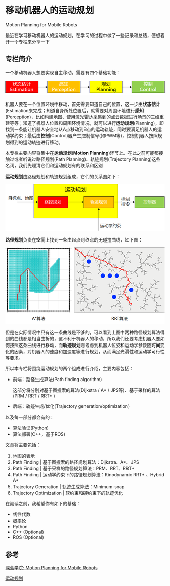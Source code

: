 # 移动机器人的运动规划

Motion Planning for Mobile Robots

最近在学习移动机器人的运动规划，在学习的过程中做了一些记录和总结，便想着开一个专栏来分享一下

## 专栏简介

一个移动机器人想要实现自主移动，需要有四个基础功能：

<img src="img\01-专栏介绍\01-基础功能.png" alt="01-基础功能" style="zoom:80%;" />

机器人要在一个位置环境中移动，首先需要知道自己的位置，这一步由**状态估计**(Estimation来完成；知道自身所处位置后，就需要对周围环境进行**感知**(Perception)，比如构建地图、使用激光雷达采集到的点云数据进行场景的三维重建等等；知道了机器人位置和周围环境情况，就可以进行**运动规划**(Planning)，即找到一条能让机器人安全地从A点移动到B点的运动轨迹，同时要满足机器人的运动学约束；最后由**控制**(Control)器产生控制信号(如PWM等)，控制机器人按照规划得到的运动轨迹进行移动。

本专栏主要内容将集中在**运动规划**(**Motion Planning**)环节上。在此之前可能都接触过或者听说过路径规划(Path Planning)、轨迹规划(Trajectory Planning)这些名词，我们先理清它们和运动规划有的联系和区别

**运动规划**由路径规划和轨迹规划组成，它们的关系图如下：

<img src="img\01-专栏介绍\02-运动路径轨迹规划.png" alt="02-运动路径轨迹规划" style="zoom:80%;" />

**路径规划**负责在**空间**上找到一条由起点到终点的无碰撞曲线，如下图：

<img src="img\01-专栏介绍\03-路径规划示例.png" alt="03-路径规划示例" style="zoom: 67%;" />

但是在实际情况中只有这一条曲线是不够的，可以看到上图中两种路径规划算法得到的曲线都是相当曲折的，这不利于机器人的移动，所以我们还要考虑机器人要如何按照这条曲线进行移动，而**轨迹规划**则考虑到机器人位姿和运动学参数随**时间**变化的因素，对机器人的速度和加速度等进行规划，从而满足光滑性和运动学可行性等要求。

所以本专栏将围绕运动规划的两个组成进行介绍，主要内容包括：

- 前端：路径生成算法(Path finding algorithm)

  这部分将分别对基于图搜索的算法(Dijkstra / A* / JPS等)、基于采样的算法(PRM / RRT / RRT* )

- 后端：轨迹生成/优化(Trajectory generation/optimization)

以及每一部分都会有的：

- 算法验证(Python)
- 算法部署(C++，基于ROS)

文章将主要包括：

1. 地图的表示
2. Path Finding | 基于图搜索的路径规划算法：Dijkstra、A*、JPS
3. Path Finding | 基于采样的路径规划算法：PRM、RRT、RRT* 
4. Path Finding | 运动学约束下的路径规划算法：Kinodynamic RRT* 、Hybrid A* 
5. Trajectory Generation | 轨迹生成算法：Minimum-snap
6. Trajectory Optimization | 软约束和硬约束下的轨迹优化

在阅读之前，我希望你有如下的基础：

- 线性代数
- 概率论
- Python
- C++ (Optional)
- ROS (Optional)



## 参考

[深蓝学院: Motion Planning for Mobile Robots](https://www.shenlanxueyuan.com/course/233)

[运动规划](https://mp.weixin.qq.com/s/_fE760XxFlvrkzYEpslYvA)